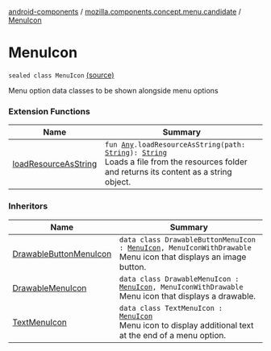 [android-components](../index.md) / [mozilla.components.concept.menu.candidate](index.md) / [MenuIcon](./-menu-icon.md)

# MenuIcon

`sealed class MenuIcon` [(source)](https://github.com/mozilla-mobile/android-components/blob/master/components/concept/menu/src/main/java/mozilla/components/concept/menu/candidate/MenuIcon.kt#L16)

Menu option data classes to be shown alongside menu options

### Extension Functions

| Name | Summary |
|---|---|
| [loadResourceAsString](../mozilla.components.support.test.file/kotlin.-any/load-resource-as-string.md) | `fun `[`Any`](https://kotlinlang.org/api/latest/jvm/stdlib/kotlin/-any/index.html)`.loadResourceAsString(path: `[`String`](https://kotlinlang.org/api/latest/jvm/stdlib/kotlin/-string/index.html)`): `[`String`](https://kotlinlang.org/api/latest/jvm/stdlib/kotlin/-string/index.html)<br>Loads a file from the resources folder and returns its content as a string object. |

### Inheritors

| Name | Summary |
|---|---|
| [DrawableButtonMenuIcon](-drawable-button-menu-icon/index.md) | `data class DrawableButtonMenuIcon : `[`MenuIcon`](./-menu-icon.md)`, MenuIconWithDrawable`<br>Menu icon that displays an image button. |
| [DrawableMenuIcon](-drawable-menu-icon/index.md) | `data class DrawableMenuIcon : `[`MenuIcon`](./-menu-icon.md)`, MenuIconWithDrawable`<br>Menu icon that displays a drawable. |
| [TextMenuIcon](-text-menu-icon/index.md) | `data class TextMenuIcon : `[`MenuIcon`](./-menu-icon.md)<br>Menu icon to display additional text at the end of a menu option. |
